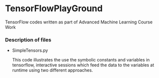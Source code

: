 # TensorFlowPlayGround
TensorFlow codes written as part of Advanced Machine Learning Course Work

### Description of files
- SimpleTensors.py

   This code illustrates the use the symbolic constants and variables in tensorflow, interactive sessions which feed the data to the variables at runtime using two different approaches.
